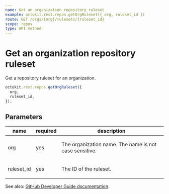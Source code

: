 ```yaml
---
name: Get an organization repository ruleset
example: octokit.rest.repos.getOrgRuleset({ org, ruleset_id })
route: GET /orgs/{org}/rulesets/{ruleset_id}
scope: repos
type: API method
---
```


# Get an organization repository ruleset

Get a repository ruleset for an organization.

```js
octokit.rest.repos.getOrgRuleset({
  org,
  ruleset_id,
});
```

## Parameters

<table>
  <thead>
    <tr>
      <th>name</th>
      <th>required</th>
      <th>description</th>
    </tr>
  </thead>
  <tbody>
    <tr><td>org</td><td>yes</td><td>

The organization name. The name is not case sensitive.

</td></tr>
<tr><td>ruleset_id</td><td>yes</td><td>

The ID of the ruleset.

</td></tr>
  </tbody>
</table>

See also: [GitHub Developer Guide documentation](https://docs.github.com/rest/repos/rules#get-organization-ruleset).
